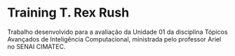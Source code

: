 # Training T. Rex Rush
Trabalho desenvolvido para a avaliação da Unidade 01 da disciplina Tópicos Avançados de Inteligência Computacional, ministrada pelo professor Ariel no SENAI CIMATEC.
